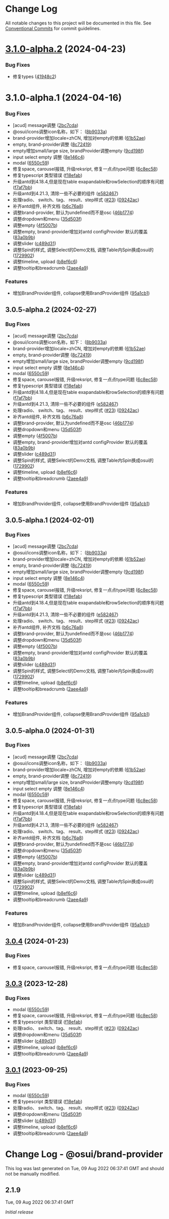 # Change Log

All notable changes to this project will be documented in this file.
See [Conventional Commits](https://conventionalcommits.org) for commit guidelines.

# [3.1.0-alpha.2](https://gitee.com/gitee-fe/osui/tree/master/compare/v3.0.4...v3.1.0-alpha.2) (2024-04-23)


### Bug Fixes

* 修复types ([41948c2](https://gitee.com/gitee-fe/osui/tree/master/commits/41948c257454f09b3a4903f1edd6d77c79a55cbb))





# 3.1.0-alpha.1 (2024-04-16)


### Bug Fixes

* [acud] message调整 ([2bc7cda](https://gitee.com/gitee-fe/osui/tree/master/commits/2bc7cda331b2831385ccf5ccf8c219c8f1b51b16))
* @osui/icons调整icon名称，如下： ([8b9033a](https://gitee.com/gitee-fe/osui/tree/master/commits/8b9033af14f14ebae853692523739ca22c64123a))
* brand-provider增加locale=zhCN, 增加对empty的依赖 ([61b52ae](https://gitee.com/gitee-fe/osui/tree/master/commits/61b52aea3f695ac5169eefc40514de1085eeca3c))
* empty, brand-provider调整 ([8c72419](https://gitee.com/gitee-fe/osui/tree/master/commits/8c724197cbbbb31ad3e5f39f59ddf98e2f310439))
* empty增加small/large size, brandProvider调整empty ([9cd198f](https://gitee.com/gitee-fe/osui/tree/master/commits/9cd198ffd408d3b09ddab27fbb0cefbfaf1641ea))
* input select empty 调整 ([8e146c4](https://gitee.com/gitee-fe/osui/tree/master/commits/8e146c422b78b2c40b6dbe7a6c87d82fe85561ed))
* modal ([6550c59](https://gitee.com/gitee-fe/osui/tree/master/commits/6550c59106ae8d2a584833be9382aa672d52e467))
* 修复space, carousel报错, 升级reksript, 修复一点点type问题 ([6c8ec58](https://gitee.com/gitee-fe/osui/tree/master/commits/6c8ec58c90fe5cc63ea6b332e6e443461d1285f2))
* 修复typescript 类型错误 ([f18efab](https://gitee.com/gitee-fe/osui/tree/master/commits/f18efab2a15a47cc163dceba128b521c5522063f))
* 升级antd到4.18.4,但是现在table exapandable和rowSelection的顺序有问题 ([f7af7bb](https://gitee.com/gitee-fe/osui/tree/master/commits/f7af7bbad5ed53099f4cc4c97c5852e631846616))
* 升级antd到4.21.3, 清除一些不必要的组件 ([e582467](https://gitee.com/gitee-fe/osui/tree/master/commits/e58246764a8309a964b86f26fa229242d9241173))
* 处理radio、 switch、tag、 result、step样式 ([#23](https://gitee.com/gitee-fe/osui/tree/master/issues/23)) ([09242ac](https://gitee.com/gitee-fe/osui/tree/master/commits/09242acfa6f6f261e8336481d8177bd3f8de2497))
* 补齐antd组件, 补齐文档 ([b6c76a8](https://gitee.com/gitee-fe/osui/tree/master/commits/b6c76a864b121479e151a97e926546f3370d0aed))
* 调整brand-provider, 默认为undefined而不是osc ([46b1774](https://gitee.com/gitee-fe/osui/tree/master/commits/46b177404089ee38112a0347fe1c36d458672e5c))
* 调整dropdown和menu ([35d503f](https://gitee.com/gitee-fe/osui/tree/master/commits/35d503fb44fbc74c851809c07ea5695280e95bb1))
* 调整empty ([4f5007b](https://gitee.com/gitee-fe/osui/tree/master/commits/4f5007b0eec4de7499c12ac2c5d330b111cadbf9))
* 调整empty, brand-provider增加对antd configProvider 默认的覆盖 ([83a0b9b](https://gitee.com/gitee-fe/osui/tree/master/commits/83a0b9ba55f30dfe3cddcf06d4f1f47fec158a90))
* 调整slider ([c489d31](https://gitee.com/gitee-fe/osui/tree/master/commits/c489d31d11fad85689798d2c400d4e1153a40fdb))
* 调整Spin的样式, 调整Select的Demo文档, 调整Table内Spin换成osui的 ([1729902](https://gitee.com/gitee-fe/osui/tree/master/commits/17299025d8b54951adb4075aacfc28472517f401))
* 调整timeline, upload ([b8ef6c6](https://gitee.com/gitee-fe/osui/tree/master/commits/b8ef6c628f7aab0e4229f23bacbfaef63a81a670))
* 调整tooltip和breadcrumb ([2aee4a9](https://gitee.com/gitee-fe/osui/tree/master/commits/2aee4a987a1e585e00a7f7e66a990701eafd1d01))


### Features

* 增加BrandProvider组件, collapse使用BrandProvider组件 ([95a1cb1](https://gitee.com/gitee-fe/osui/tree/master/commits/95a1cb1f9f1aa56706ae171937fe6fc1255a644c))





## 3.0.5-alpha.2 (2024-02-27)


### Bug Fixes

* [acud] message调整 ([2bc7cda](https://gitee.com/gitee-fe/osui/tree/master/commits/2bc7cda331b2831385ccf5ccf8c219c8f1b51b16))
* @osui/icons调整icon名称，如下： ([8b9033a](https://gitee.com/gitee-fe/osui/tree/master/commits/8b9033af14f14ebae853692523739ca22c64123a))
* brand-provider增加locale=zhCN, 增加对empty的依赖 ([61b52ae](https://gitee.com/gitee-fe/osui/tree/master/commits/61b52aea3f695ac5169eefc40514de1085eeca3c))
* empty, brand-provider调整 ([8c72419](https://gitee.com/gitee-fe/osui/tree/master/commits/8c724197cbbbb31ad3e5f39f59ddf98e2f310439))
* empty增加small/large size, brandProvider调整empty ([9cd198f](https://gitee.com/gitee-fe/osui/tree/master/commits/9cd198ffd408d3b09ddab27fbb0cefbfaf1641ea))
* input select empty 调整 ([8e146c4](https://gitee.com/gitee-fe/osui/tree/master/commits/8e146c422b78b2c40b6dbe7a6c87d82fe85561ed))
* modal ([6550c59](https://gitee.com/gitee-fe/osui/tree/master/commits/6550c59106ae8d2a584833be9382aa672d52e467))
* 修复space, carousel报错, 升级reksript, 修复一点点type问题 ([6c8ec58](https://gitee.com/gitee-fe/osui/tree/master/commits/6c8ec58c90fe5cc63ea6b332e6e443461d1285f2))
* 修复typescript 类型错误 ([f18efab](https://gitee.com/gitee-fe/osui/tree/master/commits/f18efab2a15a47cc163dceba128b521c5522063f))
* 升级antd到4.18.4,但是现在table exapandable和rowSelection的顺序有问题 ([f7af7bb](https://gitee.com/gitee-fe/osui/tree/master/commits/f7af7bbad5ed53099f4cc4c97c5852e631846616))
* 升级antd到4.21.3, 清除一些不必要的组件 ([e582467](https://gitee.com/gitee-fe/osui/tree/master/commits/e58246764a8309a964b86f26fa229242d9241173))
* 处理radio、 switch、tag、 result、step样式 ([#23](https://gitee.com/gitee-fe/osui/tree/master/issues/23)) ([09242ac](https://gitee.com/gitee-fe/osui/tree/master/commits/09242acfa6f6f261e8336481d8177bd3f8de2497))
* 补齐antd组件, 补齐文档 ([b6c76a8](https://gitee.com/gitee-fe/osui/tree/master/commits/b6c76a864b121479e151a97e926546f3370d0aed))
* 调整brand-provider, 默认为undefined而不是osc ([46b1774](https://gitee.com/gitee-fe/osui/tree/master/commits/46b177404089ee38112a0347fe1c36d458672e5c))
* 调整dropdown和menu ([35d503f](https://gitee.com/gitee-fe/osui/tree/master/commits/35d503fb44fbc74c851809c07ea5695280e95bb1))
* 调整empty ([4f5007b](https://gitee.com/gitee-fe/osui/tree/master/commits/4f5007b0eec4de7499c12ac2c5d330b111cadbf9))
* 调整empty, brand-provider增加对antd configProvider 默认的覆盖 ([83a0b9b](https://gitee.com/gitee-fe/osui/tree/master/commits/83a0b9ba55f30dfe3cddcf06d4f1f47fec158a90))
* 调整slider ([c489d31](https://gitee.com/gitee-fe/osui/tree/master/commits/c489d31d11fad85689798d2c400d4e1153a40fdb))
* 调整Spin的样式, 调整Select的Demo文档, 调整Table内Spin换成osui的 ([1729902](https://gitee.com/gitee-fe/osui/tree/master/commits/17299025d8b54951adb4075aacfc28472517f401))
* 调整timeline, upload ([b8ef6c6](https://gitee.com/gitee-fe/osui/tree/master/commits/b8ef6c628f7aab0e4229f23bacbfaef63a81a670))
* 调整tooltip和breadcrumb ([2aee4a9](https://gitee.com/gitee-fe/osui/tree/master/commits/2aee4a987a1e585e00a7f7e66a990701eafd1d01))


### Features

* 增加BrandProvider组件, collapse使用BrandProvider组件 ([95a1cb1](https://gitee.com/gitee-fe/osui/tree/master/commits/95a1cb1f9f1aa56706ae171937fe6fc1255a644c))





## 3.0.5-alpha.1 (2024-02-01)


### Bug Fixes

* [acud] message调整 ([2bc7cda](https://gitee.com/gitee-fe/osui/tree/master/commits/2bc7cda331b2831385ccf5ccf8c219c8f1b51b16))
* @osui/icons调整icon名称，如下： ([8b9033a](https://gitee.com/gitee-fe/osui/tree/master/commits/8b9033af14f14ebae853692523739ca22c64123a))
* brand-provider增加locale=zhCN, 增加对empty的依赖 ([61b52ae](https://gitee.com/gitee-fe/osui/tree/master/commits/61b52aea3f695ac5169eefc40514de1085eeca3c))
* empty, brand-provider调整 ([8c72419](https://gitee.com/gitee-fe/osui/tree/master/commits/8c724197cbbbb31ad3e5f39f59ddf98e2f310439))
* empty增加small/large size, brandProvider调整empty ([9cd198f](https://gitee.com/gitee-fe/osui/tree/master/commits/9cd198ffd408d3b09ddab27fbb0cefbfaf1641ea))
* input select empty 调整 ([8e146c4](https://gitee.com/gitee-fe/osui/tree/master/commits/8e146c422b78b2c40b6dbe7a6c87d82fe85561ed))
* modal ([6550c59](https://gitee.com/gitee-fe/osui/tree/master/commits/6550c59106ae8d2a584833be9382aa672d52e467))
* 修复space, carousel报错, 升级reksript, 修复一点点type问题 ([6c8ec58](https://gitee.com/gitee-fe/osui/tree/master/commits/6c8ec58c90fe5cc63ea6b332e6e443461d1285f2))
* 修复typescript 类型错误 ([f18efab](https://gitee.com/gitee-fe/osui/tree/master/commits/f18efab2a15a47cc163dceba128b521c5522063f))
* 升级antd到4.18.4,但是现在table exapandable和rowSelection的顺序有问题 ([f7af7bb](https://gitee.com/gitee-fe/osui/tree/master/commits/f7af7bbad5ed53099f4cc4c97c5852e631846616))
* 升级antd到4.21.3, 清除一些不必要的组件 ([e582467](https://gitee.com/gitee-fe/osui/tree/master/commits/e58246764a8309a964b86f26fa229242d9241173))
* 处理radio、 switch、tag、 result、step样式 ([#23](https://gitee.com/gitee-fe/osui/tree/master/issues/23)) ([09242ac](https://gitee.com/gitee-fe/osui/tree/master/commits/09242acfa6f6f261e8336481d8177bd3f8de2497))
* 补齐antd组件, 补齐文档 ([b6c76a8](https://gitee.com/gitee-fe/osui/tree/master/commits/b6c76a864b121479e151a97e926546f3370d0aed))
* 调整brand-provider, 默认为undefined而不是osc ([46b1774](https://gitee.com/gitee-fe/osui/tree/master/commits/46b177404089ee38112a0347fe1c36d458672e5c))
* 调整dropdown和menu ([35d503f](https://gitee.com/gitee-fe/osui/tree/master/commits/35d503fb44fbc74c851809c07ea5695280e95bb1))
* 调整empty ([4f5007b](https://gitee.com/gitee-fe/osui/tree/master/commits/4f5007b0eec4de7499c12ac2c5d330b111cadbf9))
* 调整empty, brand-provider增加对antd configProvider 默认的覆盖 ([83a0b9b](https://gitee.com/gitee-fe/osui/tree/master/commits/83a0b9ba55f30dfe3cddcf06d4f1f47fec158a90))
* 调整slider ([c489d31](https://gitee.com/gitee-fe/osui/tree/master/commits/c489d31d11fad85689798d2c400d4e1153a40fdb))
* 调整Spin的样式, 调整Select的Demo文档, 调整Table内Spin换成osui的 ([1729902](https://gitee.com/gitee-fe/osui/tree/master/commits/17299025d8b54951adb4075aacfc28472517f401))
* 调整timeline, upload ([b8ef6c6](https://gitee.com/gitee-fe/osui/tree/master/commits/b8ef6c628f7aab0e4229f23bacbfaef63a81a670))
* 调整tooltip和breadcrumb ([2aee4a9](https://gitee.com/gitee-fe/osui/tree/master/commits/2aee4a987a1e585e00a7f7e66a990701eafd1d01))


### Features

* 增加BrandProvider组件, collapse使用BrandProvider组件 ([95a1cb1](https://gitee.com/gitee-fe/osui/tree/master/commits/95a1cb1f9f1aa56706ae171937fe6fc1255a644c))





## 3.0.5-alpha.0 (2024-01-31)


### Bug Fixes

* [acud] message调整 ([2bc7cda](https://gitee.com/gitee-fe/osui/tree/master/commits/2bc7cda331b2831385ccf5ccf8c219c8f1b51b16))
* @osui/icons调整icon名称，如下： ([8b9033a](https://gitee.com/gitee-fe/osui/tree/master/commits/8b9033af14f14ebae853692523739ca22c64123a))
* brand-provider增加locale=zhCN, 增加对empty的依赖 ([61b52ae](https://gitee.com/gitee-fe/osui/tree/master/commits/61b52aea3f695ac5169eefc40514de1085eeca3c))
* empty, brand-provider调整 ([8c72419](https://gitee.com/gitee-fe/osui/tree/master/commits/8c724197cbbbb31ad3e5f39f59ddf98e2f310439))
* empty增加small/large size, brandProvider调整empty ([9cd198f](https://gitee.com/gitee-fe/osui/tree/master/commits/9cd198ffd408d3b09ddab27fbb0cefbfaf1641ea))
* input select empty 调整 ([8e146c4](https://gitee.com/gitee-fe/osui/tree/master/commits/8e146c422b78b2c40b6dbe7a6c87d82fe85561ed))
* modal ([6550c59](https://gitee.com/gitee-fe/osui/tree/master/commits/6550c59106ae8d2a584833be9382aa672d52e467))
* 修复space, carousel报错, 升级reksript, 修复一点点type问题 ([6c8ec58](https://gitee.com/gitee-fe/osui/tree/master/commits/6c8ec58c90fe5cc63ea6b332e6e443461d1285f2))
* 修复typescript 类型错误 ([f18efab](https://gitee.com/gitee-fe/osui/tree/master/commits/f18efab2a15a47cc163dceba128b521c5522063f))
* 升级antd到4.18.4,但是现在table exapandable和rowSelection的顺序有问题 ([f7af7bb](https://gitee.com/gitee-fe/osui/tree/master/commits/f7af7bbad5ed53099f4cc4c97c5852e631846616))
* 升级antd到4.21.3, 清除一些不必要的组件 ([e582467](https://gitee.com/gitee-fe/osui/tree/master/commits/e58246764a8309a964b86f26fa229242d9241173))
* 处理radio、 switch、tag、 result、step样式 ([#23](https://gitee.com/gitee-fe/osui/tree/master/issues/23)) ([09242ac](https://gitee.com/gitee-fe/osui/tree/master/commits/09242acfa6f6f261e8336481d8177bd3f8de2497))
* 补齐antd组件, 补齐文档 ([b6c76a8](https://gitee.com/gitee-fe/osui/tree/master/commits/b6c76a864b121479e151a97e926546f3370d0aed))
* 调整brand-provider, 默认为undefined而不是osc ([46b1774](https://gitee.com/gitee-fe/osui/tree/master/commits/46b177404089ee38112a0347fe1c36d458672e5c))
* 调整dropdown和menu ([35d503f](https://gitee.com/gitee-fe/osui/tree/master/commits/35d503fb44fbc74c851809c07ea5695280e95bb1))
* 调整empty ([4f5007b](https://gitee.com/gitee-fe/osui/tree/master/commits/4f5007b0eec4de7499c12ac2c5d330b111cadbf9))
* 调整empty, brand-provider增加对antd configProvider 默认的覆盖 ([83a0b9b](https://gitee.com/gitee-fe/osui/tree/master/commits/83a0b9ba55f30dfe3cddcf06d4f1f47fec158a90))
* 调整slider ([c489d31](https://gitee.com/gitee-fe/osui/tree/master/commits/c489d31d11fad85689798d2c400d4e1153a40fdb))
* 调整Spin的样式, 调整Select的Demo文档, 调整Table内Spin换成osui的 ([1729902](https://gitee.com/gitee-fe/osui/tree/master/commits/17299025d8b54951adb4075aacfc28472517f401))
* 调整timeline, upload ([b8ef6c6](https://gitee.com/gitee-fe/osui/tree/master/commits/b8ef6c628f7aab0e4229f23bacbfaef63a81a670))
* 调整tooltip和breadcrumb ([2aee4a9](https://gitee.com/gitee-fe/osui/tree/master/commits/2aee4a987a1e585e00a7f7e66a990701eafd1d01))


### Features

* 增加BrandProvider组件, collapse使用BrandProvider组件 ([95a1cb1](https://gitee.com/gitee-fe/osui/tree/master/commits/95a1cb1f9f1aa56706ae171937fe6fc1255a644c))





## [3.0.4](https://gitee.com/gitee-fe/osui/tree/master/compare/v3.0.1...v3.0.4) (2024-01-23)


### Bug Fixes

* 修复space, carousel报错, 升级reksript, 修复一点点type问题 ([6c8ec58](https://gitee.com/gitee-fe/osui/tree/master/commits/6c8ec58c90fe5cc63ea6b332e6e443461d1285f2))





## [3.0.3](https://gitee.com/gitee-fe/osui/tree/master/compare/v2.1.8...v3.0.3) (2023-12-28)


### Bug Fixes

* modal ([6550c59](https://gitee.com/gitee-fe/osui/tree/master/commits/6550c59106ae8d2a584833be9382aa672d52e467))
* 修复space, carousel报错, 升级reksript, 修复一点点type问题 ([6c8ec58](https://gitee.com/gitee-fe/osui/tree/master/commits/6c8ec58c90fe5cc63ea6b332e6e443461d1285f2))
* 修复typescript 类型错误 ([f18efab](https://gitee.com/gitee-fe/osui/tree/master/commits/f18efab2a15a47cc163dceba128b521c5522063f))
* 处理radio、 switch、tag、 result、step样式 ([#23](https://gitee.com/gitee-fe/osui/tree/master/issues/23)) ([09242ac](https://gitee.com/gitee-fe/osui/tree/master/commits/09242acfa6f6f261e8336481d8177bd3f8de2497))
* 调整dropdown和menu ([35d503f](https://gitee.com/gitee-fe/osui/tree/master/commits/35d503fb44fbc74c851809c07ea5695280e95bb1))
* 调整slider ([c489d31](https://gitee.com/gitee-fe/osui/tree/master/commits/c489d31d11fad85689798d2c400d4e1153a40fdb))
* 调整timeline, upload ([b8ef6c6](https://gitee.com/gitee-fe/osui/tree/master/commits/b8ef6c628f7aab0e4229f23bacbfaef63a81a670))
* 调整tooltip和breadcrumb ([2aee4a9](https://gitee.com/gitee-fe/osui/tree/master/commits/2aee4a987a1e585e00a7f7e66a990701eafd1d01))





## [3.0.1](https://gitee.com/gitee-fe/osui/tree/master/compare/v2.1.8...v3.0.1) (2023-09-25)


### Bug Fixes

* modal ([6550c59](https://gitee.com/gitee-fe/osui/tree/master/commits/6550c59106ae8d2a584833be9382aa672d52e467))
* 修复typescript 类型错误 ([f18efab](https://gitee.com/gitee-fe/osui/tree/master/commits/f18efab2a15a47cc163dceba128b521c5522063f))
* 处理radio、 switch、tag、 result、step样式 ([#23](https://gitee.com/gitee-fe/osui/tree/master/issues/23)) ([09242ac](https://gitee.com/gitee-fe/osui/tree/master/commits/09242acfa6f6f261e8336481d8177bd3f8de2497))
* 调整dropdown和menu ([35d503f](https://gitee.com/gitee-fe/osui/tree/master/commits/35d503fb44fbc74c851809c07ea5695280e95bb1))
* 调整slider ([c489d31](https://gitee.com/gitee-fe/osui/tree/master/commits/c489d31d11fad85689798d2c400d4e1153a40fdb))
* 调整timeline, upload ([b8ef6c6](https://gitee.com/gitee-fe/osui/tree/master/commits/b8ef6c628f7aab0e4229f23bacbfaef63a81a670))
* 调整tooltip和breadcrumb ([2aee4a9](https://gitee.com/gitee-fe/osui/tree/master/commits/2aee4a987a1e585e00a7f7e66a990701eafd1d01))





# Change Log - @osui/brand-provider

This log was last generated on Tue, 09 Aug 2022 06:37:41 GMT and should not be manually modified.

## 2.1.9
Tue, 09 Aug 2022 06:37:41 GMT

_Initial release_
